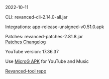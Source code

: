 2022-10-11
  
CLI: revanced-cli-2.14.0-all.jar  

Integrations: app-release-unsigned-v0.51.0.apk  

Patches: revanced-patches-2.81.8.jar  
[Patches Changelog](https://github.com/revanced/revanced-patches/releases/tag/v2.81.8)  

YouTube version: 17.36.37

Use [MicroG APK](https://github.com/inotia00/VancedMicroG/releases/latest/download/microg.apk) for YouTube and Music

[Revanced-tool repo](https://github.com/Kingsmanvn-Official/Revanced-tool)
